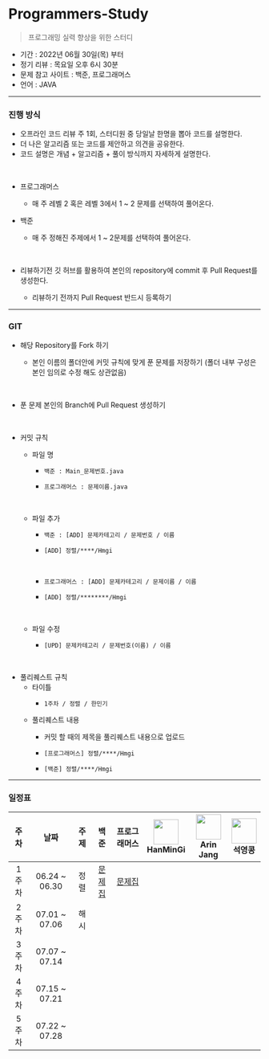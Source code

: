 # Programmers-Study
> 프로그래밍 실력 향상을 위한 스터디

- 기간 : 2022년 06월 30일(목) 부터
- 정기 리뷰 : 목요일 오후 6시 30분
- 문제 참고 사이트 : 백준, 프로그래머스
- 언어 : JAVA
***
### 진행 방식
- 오프라인 코드 리뷰 주 1회, 스터디원 중 당일날 한명을 뽑아 코드를 설명한다.
- 더 나은 알고리즘 또는 코드를 제안하고 의견을 공유한다.
- 코드 설명은 개념 + 알고리즘 + 풀이 방식까지 자세하게 설명한다.
</br>

- 프로그래머스 

    - 매 주 레벨 2 혹은 레벨 3에서 1 ~ 2 문제를 선택하여 풀어온다.

- 백준
 
    - 매 주 정해진 주제에서 1 ~ 2문제를 선택하여 풀어온다.
</br>

- 리뷰하기전 깃 허브를 활용하여 본인의 repository에 commit 후 Pull Request를 생성한다.

    - 리뷰하기 전까지 Pull Request 반드시 등록하기

***

### GIT
- 해당 Repository를 Fork 하기

    - 본인 이름의 폴더안에 커밋 규칙에 맞게 푼 문제를 저장하기 (폴더 내부 구성은 본인 임의로 수정 해도 상관없음)
</br>

- 푼 문제 본인의 Branch에 Pull Request 생성하기
</br>

- 커밋 규칙
    - 파일 명
        -     백준 : Main_문제번호.java
        -     프로그래머스 : 문제이름.java
        </br>
        
    - 파일 추가
        -     백준 : [ADD] 문제카테고리 / 문제번호 / 이름
        -     [ADD] 정렬/****/Hmgi
        </br>
        
        -     프로그래머스 : [ADD] 문제카테고리 / 문제이름 / 이름
        -     [ADD] 정렬/********/Hmgi
    </br>
    
    - 파일 수정
    
        -     [UPD] 문제카테고리 / 문제번호(이름) / 이름
</br>

- 풀리퀘스트 규칙
    - 타이틀
        -     1주차 / 정렬 / 한민기
    
    - 풀리퀘스트 내용
        - 커밋 할 때의 제목을 풀리퀘스트 내용으로 업로드
        
        -     [프로그래머스] 정렬/****/Hmgi
        -     [백준] 정렬/****/Hmgi
***
### 일정표
| 주차 | 날짜 | 주제 | 백준 | 프로그래머스 | <img src="https://avatars.githubusercontent.com/u/22022390?v=4" width="50" height="50"> </br> HanMinGi | <img src="https://avatars.githubusercontent.com/u/74807487?v=4" width="50" height="50"> </br> Arin Jang | <img src="https://avatars.githubusercontent.com/u/70892588?v=4" width="50" height="50"> </br> 석영콩  | 
| :--: | :--------------------------: | :--: | :--: | :--: |:-----------------: | :------:  | :---------:  |
| 1주차 | 06.24 ~ 06.30 | 정렬 | [문제집](https://solved.ac/problems/tags/sorting) | [문제집](https://programmers.co.kr/learn/courses/30/parts/12198) |  |  |  |
| 2주차 | 07.01 ~ 07.06 | 해시 |  |  |  |  |  |
| 3주차 | 07.07 ~ 07.14 |  |  |  |  |  |  |
| 4주차 | 07.15 ~ 07.21 |  |  |  |  |  |  |
| 5주차 | 07.22 ~ 07.28 |  |  |  |  |  |  |




